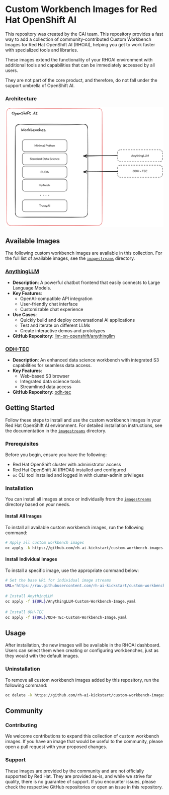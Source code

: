 # Custom Workbench Images for Red Hat OpenShift AI

This repository was created by the CAI team.
This repository provides a fast way to add a collection of community-contributed Custom Workbench Images for Red Hat OpenShift AI (RHOAI), helping you get to work faster with specialized tools and libraries.

These images extend the functionality of your RHOAI environment with additional tools and capabilities that can be immediately accessed by all users.

They are not part of the core product, and therefore, do not fall under the support umbrella of OpenShift AI.


### Architecture

![OpenShift AI Workbenches](assets/images/simple-arch-diag.png)

## Available Images

The following custom workbench images are available in this collection. For the full list of available images, see the [`imagestreams`](./imagestreams) directory.

### [AnythingLLM](./imagestreams/AnythingLLM-Custom-Workbench-Image.yaml)

- **Description**: A powerful chatbot frontend that easily connects to Large Language Models.
- **Key Features**:
  - OpenAI-compatible API integration
  - User-friendly chat interface
  - Customizable chat experience
- **Use Cases**:
  - Quickly build and deploy conversational AI applications
  - Test and iterate on different LLMs
  - Create interactive demos and prototypes
- **GitHub Repository**: [llm-on-openshift/anythingllm](https://github.com/rh-aiservices-bu/llm-on-openshift/tree/main/llm-clients/anythingllm)

### [ODH-TEC](./imagestreams/ODH-TEC-Custom-Workbench-Image.yaml)

- **Description**: An enhanced data science workbench with integrated S3 capabilities for seamless data access.
- **Key Features**:
  - Web-based S3 browser
  - Integrated data science tools
  - Streamlined data access
- **GitHub Repository**: [odh-tec](https://github.com/opendatahub-io-contrib/odh-tec)

## Getting Started

Follow these steps to install and use the custom workbench images in your Red Hat OpenShift AI environment. For detailed installation instructions, see the documentation in the [`imagestreams`](./imagestreams) directory.

### Prerequisites

Before you begin, ensure you have the following:

- Red Hat OpenShift cluster with administrator access
- Red Hat OpenShift AI (RHOAI) installed and configured
- `oc` CLI tool installed and logged in with cluster-admin privileges

### Installation

You can install all images at once or individually from the [`imagestreams`](./imagestreams) directory based on your needs.

#### Install All Images

To install all available custom workbench images, run the following command:

```bash
# Apply all custom workbench images
oc apply -k https://github.com/rh-ai-kickstart/custom-workbench-images-examples/imagestreams/
```

#### Install Individual Images

To install a specific image, use the appropriate command below:

```bash
# Set the base URL for individual image streams
URL='https://raw.githubusercontent.com/rh-ai-kickstart/custom-workbench-images-examples/main/imagestreams'

# Install AnythingLLM
oc apply -f ${URL}/AnythingLLM-Custom-Workbench-Image.yaml

# Install ODH-TEC
oc apply -f ${URL}/ODH-TEC-Custom-Workbench-Image.yaml
```

## Usage

After installation, the new images will be available in the RHOAI dashboard. Users can select them when creating or configuring workbenches, just as they would with the default images.

### Uninstallation

To remove all custom workbench images added by this repository, run the following command:

```bash
oc delete -k https://github.com/rh-ai-kickstart/custom-workbench-images-examples/imagestreams/
```

## Community

### Contributing

We welcome contributions to expand this collection of custom workbench images. If you have an image that would be useful to the community, please open a pull request with your proposed changes.

### Support

These images are provided by the community and are not officially supported by Red Hat. They are provided as-is, and while we strive for quality, there is no guarantee of support. If you encounter issues, please check the respective GitHub repositories or open an issue in this repository. 

